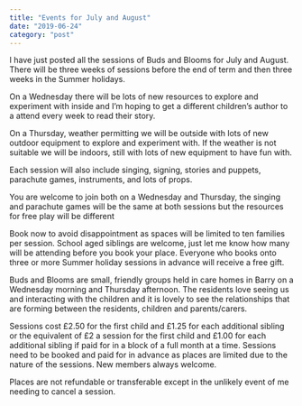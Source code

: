 ```yaml
---
title: "Events for July and August"
date: "2019-06-24"
category: "post"
---
```


I have just posted all the sessions of Buds and Blooms for July and August. There will be three weeks of sessions before the end of term and then three weeks in the Summer holidays.

On a Wednesday there will be lots of new resources to explore and experiment with inside and I’m hoping to get a different children’s author to a attend every week to read their story.

On a Thursday, weather permitting we will be outside with lots of new outdoor equipment to explore and experiment with. If the weather is not suitable we will be indoors, still with lots of new equipment to have fun with.

Each session will also include singing, signing, stories and puppets, parachute games, instruments, and lots of props.

You are welcome to join both on a Wednesday and Thursday, the singing and parachute games will be the same at both sessions but the resources for free play will be different

Book now to avoid disappointment as spaces will be limited to ten families per session. School aged siblings are welcome, just let me know how many will be attending before you book your place. Everyone who books onto three or more Summer holiday sessions in advance will receive a free gift.

Buds and Blooms are small, friendly groups held in care homes in Barry on a Wednesday morning and Thursday afternoon. The residents love seeing us and interacting with the children and it is lovely to see the relationships that are forming between the residents, children and parents/carers.

Sessions cost £2.50 for the first child and £1.25 for each additional sibling or the equivalent of £2 a session for the first child and £1.00 for each additional sibling if paid for in a block of a full month at a time. Sessions need to be booked and paid for in advance as places are limited due to the nature of the sessions. New members always welcome.

Places are not refundable or transferable except in the unlikely event of me needing to cancel a session.